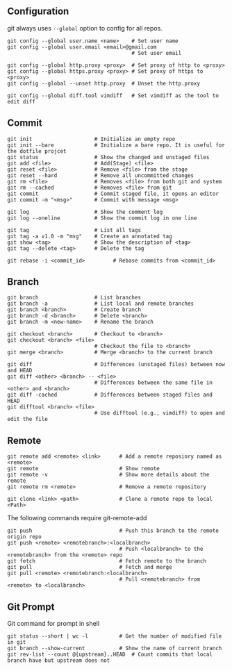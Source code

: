 ## Configuration

git always uses `--global` option to config for all repos.

    git config --global user.name <name>    # Set user name
    git config --global user.email <email>@gmail.com
                                            # Set user email

    git config --global http.proxy <proxy>  # Set proxy of http to <proxy>
    git config --global https.proxy <proxy> # Set proxy of https to <proxy>
    git config --global --unset http.proxy  # Unset the http.proxy

    git config --global diff.tool vimdiff   # Set vimdiff as the tool to edit diff

## Commit

    git init            		# Initialize an empty repo
    git init --bare     		# Initialize a bare repo. It is useful for the dotfile projcet
    git status          		# Show the changed and unstaged files
    git add <file>      		# Add(Stage) <file>
    git reset <file>    		# Remove <file> from the stage
    git reset --hard    		# Remove all uncommitted changes
    git rm <file>       		# Removes <file> from both git and system
    git rm --cached             # Removes <file> from git
    git commit                  # Commit staged file, it opens an editor
    git commit -m "<msg>"       # Commit with message <msg>

    git log                     # Show the comment log
    git log --oneline           # Show the commit log in one line

    git tag                     # List all tags
    git tag -a v1.0 -m "msg"    # Create an annotated tag
    git show <tag>              # Show the description of <tag>
    git tag --delete <tag>      # Delete the tag

    git rebase -i <commit_id>         # Rebase commits from <commit_id> 

## Branch

    git branch                  # List branches 
    git branch -a               # List local and remote branches
    git branch <branch>         # Create branch
    git branch -d <branch>      # Delete <branch>
    git branch -m <new-name>    # Rename the branch

    git checkout <branch>       # Checkout to <branch>
    git checkout <branch> <file>
                                # Checkout the file to <branch>
    git merge <branch>          # Merge <branch> to the current branch

    git diff                    # Differences (unstaged files) between now and HEAD
    git diff <other> <branch> -- <file>
                                # Differences between the same file in <other> and <branch>
    git diff -cached            # Differences between staged files and HEAD
    git difftool <branch> <file>
                                # Use difftool (e.g., vimdiff) to open and edit the file

## Remote

    git remote add <remote> <link>      # Add a remote reposiory named as <remote> 
    git remote                          # Show remote
    git remote -v                       # Show more details about the remote 
    git remote rm <remote>              # Remove a remote repository

    git clone <link> <path>             # Clone a remote repo to local <Path>

The following commands require git-remote-add

    git push                            # Push this branch to the remote origin repo
    git push <remote> <remotebranch>:<localbranch>
                                        # Push <localbranch> to the <remotebranch> from the <remote> repo
    git fetch                           # Fetch remote to the branch
    git pull                            # Fetch and merge
    git pull <remote> <remotebranch:<localbranch>
                                        # Pull <remotebranch> from <remote> to <localbranch>

## Git Prompt

Git command for prompt in shell

    git status --short | wc -l          # Get the number of modified file in git
    git branch --show-current           # Show the name of current branch
    git rev-list --count @{upstream}..HEAD  # Count commits that local branch have but upstream does not 
